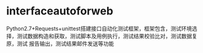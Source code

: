 # interfaceautoforweb
Python2.7+Requests+unittest搭建接口自动化测试框架，框架包含，测试环境选择，测试数据构造和获取，测试脚本及用例执行，测试结果校验比对，测试数据复原，测试 报告输出，测试结果邮件发送等功能
